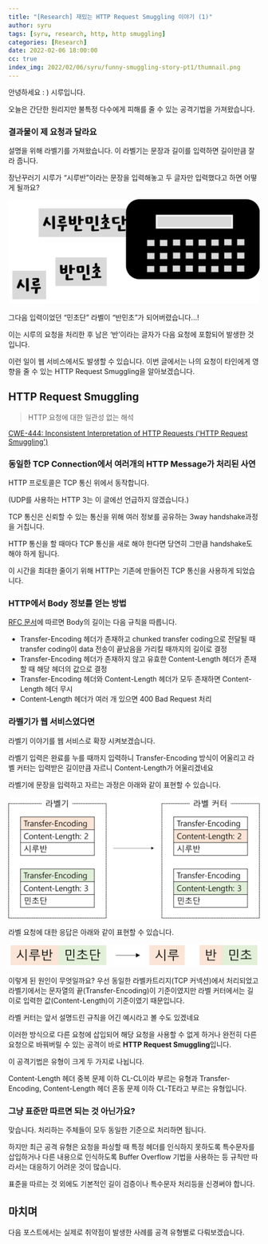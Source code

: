 ```yaml
---
title: "[Research] 재밌는 HTTP Request Smuggling 이야기 (1)"
author: syru
tags: [syru, research, http, http smuggling]
categories: [Research]
date: 2022-02-06 18:00:00
cc: true
index_img: 2022/02/06/syru/funny-smuggling-story-pt1/thumnail.png
---
```


안녕하세요 : ) 시루입니다.

오늘은 간단한 원리지만 불특정 다수에게 피해를 줄 수 있는 공격기법을 가져왔습니다.

### 결과물이 제 요청과 달라요

설명을 위해 라벨기를 가져왔습니다. 이 라벨기는 문장과 길이를 입력하면 길이만큼 잘라 줍니다.

장난꾸러기 시루가 “시루반”이라는 문장을 입력해놓고 두 글자만 입력했다고 하면 어떻게 될까요?

![label printer image for prologue](funny-smuggling-story-pt1/label_printer_for_prologue.png)

그다음 입력이었던 “민초단” 라벨이 “반민초”가 되어버렸습니다...!

이는 시루의 요청을 처리한 후 남은 ‘반’이라는 글자가 다음 요청에 포함되어 발생한 것입니다.

이런 일이 웹 서비스에서도 발생할 수 있습니다. 이번 글에서는 나의 요청이 타인에게 영향을 줄 수 있는 HTTP Request Smuggling을 알아보겠습니다.

## HTTP Request Smuggling

> HTTP 요청에 대한 일관성 없는 해석
> 

[CWE-444: Inconsistent Interpretation of HTTP Requests ('HTTP Request Smuggling')](https://cwe.mitre.org/data/definitions/444.html)

### 동일한 TCP Connection에서 여러개의 HTTP Message가 처리된 사연

HTTP 프로토콜은 TCP 통신 위에서 동작합니다.

(UDP를 사용하는 HTTP 3는 이 글에선 언급하지 않겠습니다.)

TCP 통신은 신뢰할 수 있는 통신을 위해 여러 정보를 공유하는 3way handshake과정을 거칩니다.

HTTP 통신을 할 때마다 TCP 통신을 새로 해야 한다면 당연히 그만큼 handshake도 해야 하게 됩니다.

이 시간을 최대한 줄이기 위해 HTTP는 기존에 만들어진 TCP 통신을 사용하게 되었습니다.

### HTTP에서 Body 정보를 얻는 방법

[RFC 문서](https://datatracker.ietf.org/doc/html/rfc7230#section-3.3.3)에 따르면 Body의 길이는 다음 규칙을 따릅니다.

- Transfer-Encoding 헤더가 존재하고 chunked transfer coding으로 전달될 때 transfer coding이 data 전송이 끝났음을 가리킬 때까지의 길이로 결정
- Transfer-Encoding 헤더가 존재하지 않고 유효한 Content-Length 헤더가 존재할 때 해당 헤더의 값으로 결정
- Transfer-Encoding 헤더와 Content-Length 헤더가 모두 존재하면 Content-Length 헤더 무시
- Content-Length 헤더가 여러 개 있으면 400 Bad Request 처리

### 라벨기가 웹 서비스였다면

라벨기 이야기를 웹 서비스로 확장 시켜보겠습니다.

라벨기 입력은 완료를 누를 때까지 입력하니 Transfer-Encoding 방식이 어울리고 라벨 커터는 입력받은 길이만큼 자르니 Content-Length가 어울리겠네요

라벨기에 문장을 입력하고 자르는 과정은 아래와 같이 표현할 수 있습니다.

![packet diagram](funny-smuggling-story-pt1/packet_diagram.png)

라벨 요청에 대한 응답은 아래와 같이 표현할 수 있습니다.

![simplified stream](funny-smuggling-story-pt1/packet_simplify.png)

이렇게 된 원인이 무엇일까요? 우선 동일한 라벨카트리지(TCP 커넥션)에서 처리되었고 라벨기에서는 문자열의 끝(Transfer-Encoding)이 기준이였지만 라벨 커터에서는 길이로 입력한 값(Content-Length)이 기준이였기 때문입니다. 

라벨 커터는 앞서 설명드린 규칙을 어긴 예시라고 볼 수도 있겠네요

이러한 방식으로 다른 요청에 삽입되어 해당 요청을 사용할 수 없게 하거나 완전히 다른 요청으로 바꿔버릴 수 있는 공격이 바로 **HTTP Request Smuggling**입니다.

이 공격기법은 유형이 크게 두 가지로 나뉩니다.

Content-Length 헤더 중복 문제 이하 CL-CL이라 부르는 유형과 Transfer-Encoding, Content-Length 헤더 혼동 문제 이하 CL-TE라고 부르는 유형입니다.

### 그냥 표준만 따르면 되는 것 아닌가요?

맞습니다. 처리하는 주체들이 모두 동일한 기준으로 처리하면 됩니다.

하지만 최근 공격 유형은 요청을 파싱할 때 특정 헤더를 인식하지 못하도록 특수문자를 삽입하거나 다른 내용으로 인식하도록 Buffer Overflow 기법을 사용하는 등 규칙만 따라서는 대응하기 어려운 것이 많습니다.

표준을 따르는 것 외에도 기본적인 길이 검증이나 특수문자 처리등을 신경써야 합니다.

## 마치며

다음 포스트에서는 실제로 취약점이 발생한 사례를 공격 유형별로 다뤄보겠습니다.